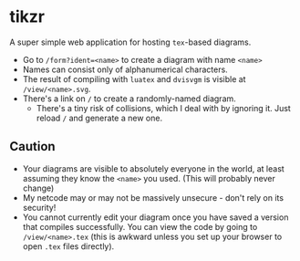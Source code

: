 # tikzr

A super simple web application for hosting `tex`-based diagrams.

- Go to `/form?ident=<name>` to create a diagram with name `<name>`
- Names can consist only of alphanumerical characters.
- The result of compiling with `luatex` and `dvisvgm` is visible at `/view/<name>.svg`.
- There's a link on `/` to create a randomly-named diagram.
    - There's a tiny risk of collisions, which I deal with by ignoring it. Just reload `/` and generate a new one.

## Caution

- Your diagrams are visible to absolutely everyone in the world, at least assuming they know the `<name>` you used. (This will probably never change)
- My netcode may or may not be massively unsecure - don't rely on its security!
- You cannot currently edit your diagram once you have saved a version that compiles successfully. You can view the code by going to `/view/<name>.tex` (this is awkward unless you set up your browser to open `.tex` files directly).
